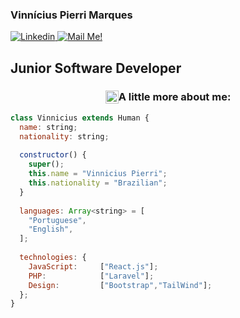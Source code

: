 ### Vinnícius Pierri Marques
<a href="https://www.linkedin.com/in/vinnicius-pierri-marques-b79091169/" rel="nofollow" target="_BLANK">
    <img src="https://camo.githubusercontent.com/158d86bc85096dd22b8f740d40e59b81175dae20e4fd8538a2977ab6baa3a55b/68747470733a2f2f696d672e736869656c64732e696f2f62616467652f2d436f6e6e6563742d626c75653f7374796c653d666c61742d737175617265266c6f676f3d4c696e6b6564696e266c6f676f436f6c6f723d7768697465266c696e6b3d68747470733a2f2f7777772e6c696e6b6564696e2e636f6d2f696e2f6172746875722d616e64726164652d66756c6c737461636b2d6465762f" alt="Linkedin" data-canonical-src="https://img.shields.io/badge/-Connect-blue?style=flat-square&amp;logo=Linkedin&amp;logoColor=white&amp;link=https://www.linkedin.com/in/arthur-andrade-fullstack-dev/" style="max-width:100%;">
</a>
<a href="mailto:vinniciuspierri@gmail.com" target="_BLANK">
    <img src="https://camo.githubusercontent.com/a0b68c17f3820858b21f772008709470144f28adbc240d4fcc2a6125d594926e/68747470733a2f2f696d672e736869656c64732e696f2f62616467652f2d436f6e746163742532304d65212d6331343433383f7374796c653d666c61742d737175617265266c6f676f3d476d61696c266c6f676f436f6c6f723d7768697465266c696e6b3d6d61696c746f3a6172746875722e646965676f6f40686f746d61696c2e636f6d" alt="Mail Me!" data-canonical-src="https://img.shields.io/badge/-Contact%20Me!-c14438?style=flat-square&amp;logo=Gmail&amp;logoColor=white&amp;link=mailto:arthur.diegoo@hotmail.com" style="max-width:100%;">
</a>


## Junior Software Developer

<h3 style="display:flex;justify-content: center"><img src="https://github.githubassets.com/images/icons/emoji/unicode/1f300.png" width="21" height="21"/> A little more about me: </h3>


``` React.js
class Vinnicius extends Human {
  name: string;
  nationality: string;
  
  constructor() {
    super();
    this.name = "Vinnicius Pierri";
    this.nationality = "Brazilian";
  }
  
  languages: Array<string> = [
    "Portuguese",
    "English",
  ];
  
  technologies: {
    JavaScript:     ["React.js"];
    PHP:            ["Laravel"];
    Design:         ["Bootstrap","TailWind"];
  };
}
```
